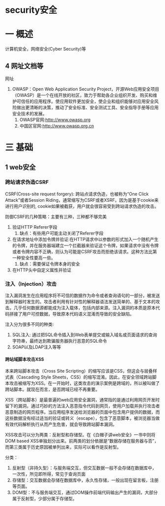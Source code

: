 # security安全

#  一 概述
计算机安全，网络安全(Cyber Security)等

## 4 网址文档等
网址
1. OWASP：Open Web Application Security Project，开源Web应用安全项目（OWASP）是一个在线开放的社区，致力于帮助各企业组织开发、购买和维护可信任的应用程序。使应用软件更加安全，使企业和组织能够对应用安全风险做出更清晰的决策，推动了安全标准、安全测试工具、安全指导手册等应用安全技术的发展。
    1. OWASP官网:http://www.owasp.org
    2. 中国区官网:http://www.owasp.org.cn

# 三 基础
## 1 web安全
### 跨站请求伪造CSRF
CSRF(Cross-site request forgery): 跨站点请求伪造，也被称为“One Click Attack”或者Session Riding，通常缩写为CSRF或者XSRF。因为是基于cookie来进行用户识别的, cookie如果被截获，用户就会很容易受到跨站请求伪造的攻击。

防御CSRF的几种策略：主要有三种，三种都不够完美
1. 验证HTTP Referer字段
    1. 缺点：有些用户可能主动关闭了Referer字段
2. 在请求地址中添加令牌并验证:在HTTP请求中以参数的形式加入一个随机产生的令牌，并在服务器端建立一个拦截器来验证这个令牌，如果请求中没有令牌或者令牌内容不正确，则认为可能是CSRF攻击而拒绝该请求。这种方法比第一种安全性要高一些。
    1. 缺点：需要保证令牌本身的安全
3. 在HTTP头中自定义属性并验证

### 注入（Injection）攻击
注入漏洞发生在应用程序将不可信的数据作为命令或者查询语句的一部分，被发送到解释器时发生的。攻击者利用有针对性的解释器语法发送简单的、基于文本的攻击。几乎任何数据源都能成为注入载体，包括内部来源。注入漏洞的本质是原本代码拼接了用户可控数据，导致原本代码语义混淆而导致的安全缺陷。

注入分为很多不同的种类:
1. SQL注入: 通过把SQL命令插入到Web表单提交或输入域名或页面请求的查询字符串，最终达到欺骗服务器执行恶意的SQL命令
2. SOAP以及LDAP注入等等

#### 跨站域脚本攻击XSS
本来跨站脚本攻击（Cross Site Scripting）的缩写应该是CSS，但这会与层叠样式表（Cascading Style Sheets，CSS）的缩写混淆。因此，在安全领域跨站脚本攻击被缩写为XSS。在一开始时，这类攻击的演示案例是跨域的，所以被叫做了跨站脚本。就现在而言，是否跨域已经不再重要。

XSS（跨站脚本）是最普遍的web应用安全漏洞，通常指的是通过利用网页开发时留下的漏洞，通过巧妙的方法注入恶意指令代码到网页，使用户加载并执行攻击者恶意制造的网页程序。当应用程序发送给浏览器的页面中包含用户提供的数据，而这些数据没有经过适当的验证或转义（escape），包含了恶意脚本，被浏览器当做有效代码解析执行从而产生危害，就会导致跨站脚本漏洞。

XSS攻击可以分为两类：反射型和存储型。在《白帽子讲web安全》一书中则将DOM based XSS单独划分出来。前两类的划分依据是“数据存储在服务器与否”，而第三类属于历史原因被单列出来，实际可以看作是反射型。

分类：
1. 反射型（非持久型）：与服务端交互，但交互数据一般不会存储在数据库中，一次性，所见即所得，常见于查询页面
2. 存储型：交互数据会存储在数据库中，永久性存储，一般出现在留言板，注册等页面。
3. DOM型：不与服务端交互，通过DOM操作前端代码输出产生的漏洞，大部分属于反射型，少部分属于存储型。